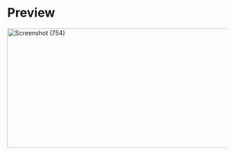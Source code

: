 # Preview 

<a data-flickr-embed="true" href="https://www.flickr.com/photos/197661703@N05/53087496208/in/dateposted-public/" title="Screenshot (754)"><img src="https://live.staticflickr.com/65535/53087496208_50129f3aba_o.png" width="762" height="275" alt="Screenshot (754)"/></a>
